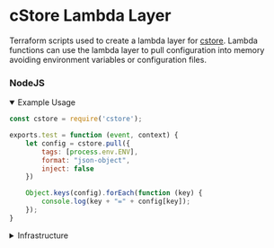 # cStore Lambda Layer

Terraform scripts used to create a lambda layer for [cstore](https://github.com/turnerlabs/cstore).  Lambda functions can use the lambda layer to pull configuration into memory avoiding environment variables or configuration files.

### NodeJS ###


<details open>
    <summary>Example Usage</summary>

```javascript
const cstore = require('cstore');

exports.test = function (event, context) {
    let config = cstore.pull({
        tags: [process.env.ENV],
        format: "json-object",
        inject: false
    })

    Object.keys(config).forEach(function (key) {
        console.log(key + "=" + config[key]);
    });
}
```
</details>

<details>
    <summary>Infrastructure</summary>

```bash
$ export AWS_REGION=us-east-1
$ export AWS_PROFILE=aws-profile
```


#### 1. Create cStore Lambda Layer ####

```bash
$ cd nodejs/resources
$ terraform init
$ terraform apply
```

#### 3. Create Example Lambda ####

```bash
$ cd nodejs/example
$ touch terraform.tfvars
```

Add the cstore lambda layer arn from the previous step's output to `terraform.tfvars`.

```
cstore_lambda_layer_arn = "{ARN}"
```

```bash
$ terraform init
$ terraform apply
```

#### 2. Push Example Configuration to SSM Parameter Store ####

```bash
$ cd nodejs/example/lambda
$ cstore push ../.env
```

#### 4. Execute Example Lambda ####

```bash
$ export AWS_DEFAULT_REGION=us-east-1
$ aws lambda invoke --function-name cstore_lambda_example response.json
```

</details>